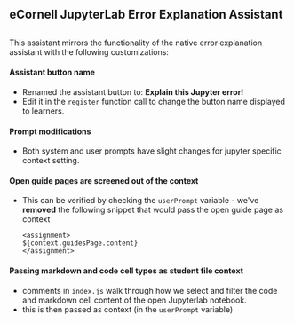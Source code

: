 ## eCornell JupyterLab Error Explanation Assistant

##

This assistant mirrors the functionality of the native error explanation assistant with the following customizations:

#### Assistant button name
- Renamed the assistant button to: **Explain this Jupyter error!**
- Edit it in the `register` function call to change the button name displayed to learners.

#### Prompt modifications
- Both system and user prompts have slight changes for jupyter specific context setting.


#### Open guide pages are screened out of the context
- This can be verified by checking the `userPrompt` variable - we've **removed** the following snippet that would pass the open guide page as context

    ```
    <assignment>
    ${context.guidesPage.content}
    </assignment>
    ```

#### Passing markdown and code cell types as student file context
- comments in `index.js` walk through how we select and filter the code and markdown cell content of the open Jupyterlab notebook.
- this is then passed as context (in the `userPrompt` variable)

